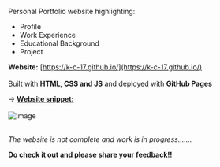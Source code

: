 Personal Portfolio website highlighting:
- Profile
- Work Experience
- Educational Background
- Project

**Website:** [https://k-c-17.github.io/](https://k-c-17.github.io/)
<br><br>Built with **HTML, CSS and JS** and deployed with **GitHub Pages**

&rarr; <u>**Website snippet:**</u>
<br><br>
![image](https://github.com/K-c-17/k-c-17.github.io/assets/57230059/183e40b7-cdf7-471c-8ae3-4a64870cc9ae)
<br><br>

_The website is not complete and work is in progress......._

**Do check it out and please share your feedback!!**


